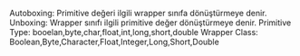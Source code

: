 Autoboxing: Primitive değeri ilgili wrapper sınıfa dönüştürmeye denir.
Unboxing: Wrapper sınıfı ilgili primitive değer dönüştürmeye denir.
Primitive Type: booelan,byte,char,float,int,long,short,double
Wrapper Class: Boolean,Byte,Character,Float,Integer,Long,Short,Double
